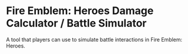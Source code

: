 # Fire Emblem: Heroes Damage Calculator / Battle Simulator
A tool that players can use to simulate battle interactions in Fire Emblem: Heroes.
